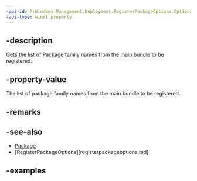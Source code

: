 ```yaml
---
-api-id: P:Windows.Management.Deployment.RegisterPackageOptions.OptionalPackageFamilyNames
-api-type: winrt property
---
```


## -description

Gets the list of [Package](https://docs.microsoft.com/uwp/api/windows.applicationmodel.package) family names from the main bundle to be registered.

## -property-value

The list of package family names from the main bundle to be registered.

## -remarks

## -see-also

- [Package](https://docs.microsoft.com/uwp/api/windows.applicationmodel.package)
- [RegisterPackageOptions][registerpackageoptions.md]

## -examples


